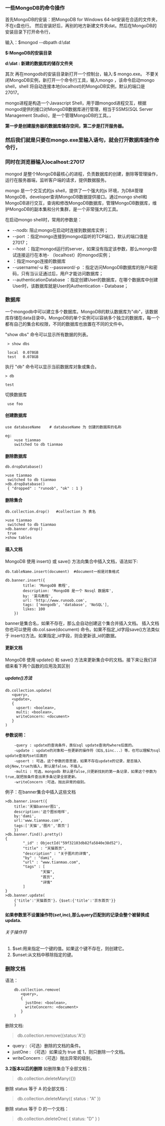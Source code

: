 ### 一些MongoDB的命令操作
   首先MongoDB的安装：把MongoDB for Windows 64-bit安装在合适的文件夹，不在c盘也行。
 然后安装好后，再别的地方新建文件夹dat。然后在MongoDB的安装目录下打开命令行，

 输入：$mongod --dbpath d:\dat

 **$:MongoDB的安装目录**

 **d:\dat  :  新建的数据库的储存文件夹**


 其次 再在mongodb的安装目录新打开一个控制台，输入:$ mongo.exe。	不要关闭MongoDB实例，新打开一个命令行工具，输入mongo ，该命令启动mongo shell，shell 将自动连接本地(localhost)的MongoDB实例，默认的端口是27017。

mongo进程是构造一个Javascript Shell，用于跟mongod进程交互，根据mongod提供的接口对MongoDB数据库进行管理，相当于SSMS(SQL Server Management Studio)，是一个管理MongoDB的工具。，

 **第一步是创建服务器的数据库储存空间，第二步是打开服务器。**

### 然后我们就是只要在mongo.exe里输入语句，就会打开数据库操作命令行，
### 同时在浏览器输入localhost:27017

mongod 是整个MongoDB最核心的进程，负责数据库的创建，删除等管理操作，运行在服务器端，监听客户端的请求，提供数据服务。

mongo 是一个交互式的js shell，提供了一个强大的js 环境，为DBA管理MongoDB，developer查询MongoDB数据提供接口。通过mongo shell和MongoDB进行交互，查询和修改MongoDB数据库，管理MongoDB数据库，维护MongoDB的副本集和分片集群，是一个非常强大的工具。

在启动mongo shell时，常用的参数是：

- --nodb: 阻止mongo在启动时连接到数据库实例；
- --port <port> ：指定mongo连接到mongod监听的TCP端口，默认的端口值是27017；
- --host <hostname> ：指定mongod运行的server，如果没有指定该参数，那么mongo尝试连接运行在本地- （localhost）的mongod实例；
- <db address>：指定mongo连接的数据库
- --username/-u <username> 和 --password/-p <password>：指定访问MongoDB数据库的账户和密码，只有当认证通过后，用户才能访问数据库；
- --authenticationDatabase <dbname>：指定创建User的数据库，在哪个数据库中创建User时，该数据库就是User的Authentication - Database；


### 数据库
一个mongodb中可以建立多个数据库。MongoDB的默认数据库为"db"，该数据库存储在data目录中。MongoDB的单个实例可以容纳多个独立的数据库，每一个都有自己的集合和权限，不同的数据库也放置在不同的文件中。

"show dbs" 命令可以显示所有数据的列表。
    
	 > show dbs

	 local  0.078GB
	 test   0.078GB

执行 "db" 命令可以显示当前数据库对象或集合。

	> db
	
	test

切换数据库
	
	 use foo


#### 创建数据库
	use databaseName    # databaseName 为 创建的数据库的名称

	eg:  
		>use tianmao
		switched to db tianmao

#### 删除数据库
	db.dropDatabase()

	>use tianmao
	 switched to db tianmao
	>db.dropDatabase()
	 { "dropped" : "runoob", "ok" : 1 }

#### 删除集合
	db.collection.drop()   #collection 为 表名

	>use tianmao
	 switched to db tianmao
	>db.banner.drop()
	 true
	>show tables 

#### 插入文档
MongoDB 使用 insert() 或 save() 方法向集合中插入文档，语法如下:

	db.tableName.insert(document)  #document一般是对象格式

	db.banner.insert({
			title: 'MongoDB 教程', 
		    description: 'MongoDB 是一个 Nosql 数据库',
		    by: '菜鸟教程',
		    url: 'http://www.runoob.com',
		    tags: ['mongodb', 'database', 'NoSQL'],
		    likes: 100
		})

banner是集合名，如果不存在，那么会自动创建这个集合并插入文档。
插入文档你也可以使用 db.col.save(document) 命令。如果不指定_id字段save()方法类似于 insert()方法。如果指定_id字段，则会更新该_id的数据。

#### 更新文档
MongoDB 使用 update() 和 save() 方法来更新集合中的文档。接下来让我们详细来看下两个函数的应用及其区别
	
##### update()方法
	db.collection.update(
	   <query>,
	   <update>,
	   {
	     upsert: <boolean>,
	     multi: <boolean>,
	     writeConcern: <document>
	   }
	)

**参数说明：**

	    -query : update的查询条件，类似sql update查询内where后面的。
	    -update : update的对象和一些更新的操作符（如$,$inc...）等，也可以理解为sql update查询内set后面的
	    -upsert : 可选，这个参数的意思是，如果不存在update的记录，是否插入objNew,true为插入，默认是false，不插入。
	    -multi : 可选，mongodb 默认是false,只更新找到的第一条记录，如果这个参数为true,就把按条件查出来多条记录全部更新。
	    -writeConcern :可选，抛出异常的级别。

例子：在banner集合中插入这些文档
	 
	>db.banner.insert({
		title:'天猫banner图1',
		description:'这个图长啥样',
		by:'dami',
		url:'www.tianmao.com',
		tags:['天猫','图片','首页']
		})
	>db.banner.find().pretty()
	{
	        "_id" : ObjectId("59f32103db82fa5840e38d52"),
	        "title" : "天猫首页",
	        "description" : "关于图片的详情",
	        "by" : "dami",
	        "url" : "www.tianmao.com",
	        "tags" : [
	                "天猫",
	                "首页",
	                "详情"
	        ]
	}
	>db.banner.update(
		{'title':'天猫首页'}，{$set:{'title':'京东首页'}}
		)
**如果<update>参数里不设置操作符($set,$inc),那么query匹配到的记录会整个被替换成updata.**
###### 关于操作符
1. $set:用来指定一个键的值。如果这个键不存在，则创建它。
2. $unset:从文档中移除指定的键。


### 删除文档
语法：

		db.collection.remove(
		   <query>,
		   {
		     justOne: <boolean>,
		     writeConcern: <document>
		   }
		)
删除文档:
>db.collection.remove({status:'A'})


- query :（可选）删除的文档的条件。
- justOne : （可选）如果设为 true 或 1，则只删除一个文档。
- writeConcern :（可选）抛出异常的级别。


**3.2版本以后的删除**
如删除集合下全部文档：
>db.collection.deleteMany({})

删除 status 等于 A 的全部文档：

>db.collection.deleteMany({ status : "A" })

删除 status 等于 D 的一个文档：

>db.collection.deleteOne( { status: "D" } )

